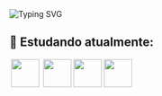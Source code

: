 <img src="https://readme-typing-svg.demolab.com?font=Lora&weight=700&size=22&duration=4000&pause=1000&color=B81808&width=435&lines=Ol%C3%A1+Meu+nome+%C3%A9+Adryan+Maikel!" alt="Typing SVG" />
<!--   [![Typing SVG](https://readme-typing-svg.demolab.com?font=Lora&weight=700&size=22&duration=4000&pause=1000&color=B81808&center=true&width=435&lines=Ol%C3%A1+Meu+nome+%C3%A9+Adryan+Maikel!)](https://git.io/typing-svg) -->

<!--
**AdryanMaikel/AdryanMaikel** is a ✨ _special_ ✨ repository because its `README.md` (this file) appears on your GitHub profile.
Here are some ideas to get you started:

- 🔭 I’m currently working on ...
- 🌱 I’m currently learning ...
- 👯 I’m looking to collaborate on ...
- 🤔 I’m looking for help with ...
- 💬 Ask me about ...
- 📫 How to reach me: ...
- 😄 Pronouns: ...
- ⚡ Fun fact: ...
-->

## 🔧 Estudando atualmente: 
<div style="display: inline">
  <img width="50" height="50" hspace="3" src="https://img.icons8.com/?size=80&id=lXPUSRCongH1&format=png"/>
  <img width="50" height="50" hspace="0" src="https://upload.wikimedia.org/wikipedia/commons/thumb/6/6a/JavaScript-logo.png/600px-JavaScript-logo.png?20120221235433"/>
  <img width="50" height="50" hspace="0" src="https://www.w3.org/html/logo/downloads/HTML5_Badge_512.png"/>
  <img width="50" height="50"src="https://upload.wikimedia.org/wikipedia/commons/thumb/6/62/CSS3_logo.svg/512px-CSS3_logo.svg.png?20210705212817"/>
  
</div>
